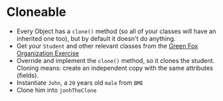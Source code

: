 # Cloneable

- Every Object has a `clone()` method (so all of your classes will have an
  inherited one too), but by default it doesn't do anything.
- Get your `Student` and other relevant classes from the
  [Green Fox Organization Exercise](../../inheritance/green-fox/)
- Override and implement the `clone()` method, so it clones the student.
  Cloning means: create an independent copy with the same attributes (fields).
- Instantiate `John`, a `20` years old `male` from `BME`
- Clone him into `jonhTheClone`
